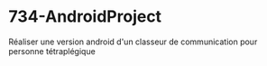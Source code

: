 734-AndroidProject
==================

Réaliser une version android d'un classeur de communication pour personne tétraplégique
